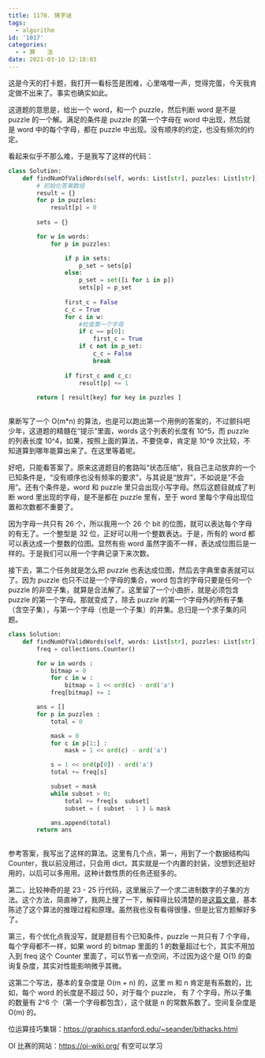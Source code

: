 ```yaml
---
title: 1178. 猜字谜
tags:
  - algorithm
id: '1017'
categories:
  - - 算　　法
date: 2021-03-10 12:18:03
---
```


这是今天的打卡题，我打开一看标签是困难，心里咯噔一声，觉得完蛋，今天我肯定做不出来了。事实也确实如此。

这道题的意思是，给出一个 word，和一个 puzzle，然后判断 word 是不是 puzzle 的一个解。满足的条件是 puzzle 的第一个字母在 word 中出现，然后就是 word 中的每个字母，都在 puzzle 中出现。没有顺序的约定，也没有频次的约定。

看起来似乎不那么难，于是我写了这样的代码：

```python
class Solution:
    def findNumOfValidWords(self, words: List[str], puzzles: List[str]) -> List[int]:
        # 初始化答案数组
        result = {}
        for p in puzzles:
            result[p] = 0
        
        sets = {}

        for w in words:
            for p in puzzles:

                if p in sets:
                    p_set = sets[p]
                else:
                    p_set = set([i for i in p])
                    sets[p] = p_set
                
                first_c = False
                c_c = True
                for c in w:
                    #检查第一个字母
                    if c == p[0]:
                        first_c = True
                    if c not in p_set:
                        c_c = False
                        break
                
                if first_c and c_c:
                    result[p] += 1
        
        return [ result[key] for key in puzzles ]
                    

```

果断写了一个 O(m*n) 的算法，也是可以跑出第一个用例的答案的，不过颤抖吧少年，这道题的精髓在“提示”里面，words 这个列表的长度有 10^5，而 puzzle 的列表长度 10^4，如果，按照上面的算法，不要侥幸，肯定是 10^9 次比较，不知道算到哪年能算出来了。在这里等着呢。

好吧，只能看答案了。原来这道题目的套路叫“状态压缩”，我自己主动放弃的一个已知条件是，“没有顺序也没有频率的要求”，与其说是“放弃”，不如说是“不会用”。还有个条件是，word 和 puzzle 里只会出现小写字母。然后这题目就成了判断 word 里出现的字母，是不是都在 puzzle 里有，至于 word 里每个字母出现位置和次数都不重要了。

因为字母一共只有 26 个，所以我用一个 26 个 bit 的位图，就可以表达每个字母的有无了。一个整型是 32 位，正好可以用一个整数表达。于是，所有的 word 都可以表达成一个整数的位图。显然有些 word 虽然字面不一样，表达成位图后是一样的。于是我们可以用一个字典记录下来次数。

接下去，第二个任务就是怎么把 puzzle 也表达成位图，然后去字典里查表就可以了。因为 puzzle 也只不过是一个字母的集合，word 包含的字母只要是任何一个 puzzle 的非空子集，就算是合法解了。这里留了一个小曲折，就是必须包含 puzzle 的第一个字母。那就变成了，除去 puzzle 的第一个字母外的所有子集（含空子集），与第一个字母（也是一个子集）的并集。总归是一个求子集的问题。

```python
class Solution:
    def findNumOfValidWords(self, words: List[str], puzzles: List[str]) -> List[int]:
        freq = collections.Counter()

        for w in words :
            bitmap = 0
            for c in w :
                bitmap = 1 << ord(c) - ord('a')
            freq[bitmap] += 1

        ans = []
        for p in puzzles :
            total = 0

            mask = 0
            for c in p[1:] :
                mask = 1 << ord(c) - ord('a')

            s = 1 << ord(p[0]) - ord('a')
            total += freq[s]

            subset = mask
            while subset > 0:
                total += freq[s  subset]
                subset = ( subset - 1 ) & mask

            ans.append(total)
        return ans
                    

```

参考答案，我写出了这样的算法。这里有几个点，第一，用到了一个数据结构叫 Counter，我以前没用过，只会用 dict，其实就是一个内置的封装，没想到还挺好用的，以后可以多用用。这种计数性质的任务还挺多的。

第二，比较神奇的是 23 - 25 行代码，这里展示了一个求二进制数字的子集的方法。这个方法，简直神了，我网上搜了一下，解释得比较清楚的是[这篇文章](https://blog.csdn.net/kdazhe/article/details/113728021)，基本陈述了这个算法的推理过程和原理。虽然我也没有看得很懂，但是比官方题解好多了。

第三，有个优化点我没写，就是题目有个已知条件，puzzle 一共只有 7 个字母，每个字母都不一样，如果 word 的 bitmap 里面的 1 的数量超过七个，其实不用加入到 freq 这个 Counter 里面了，可以节省一点空间，不过因为这个是 O(1) 的查询复杂度，其实对性能影响微乎其微。

这第二个写法，基本的复杂度是 O(m + n) 的，这里 m 和 n 肯定是有系数的，比如，每个 word 的长度是不超过 50，对于每个 puzzle， 有 7 个字母，所以子集的数量有 2^6 个（第一个字母都包含），这个就是 n 的常数系数了。空间复杂度是 O(m) 的。

位运算技巧集锦：https://graphics.stanford.edu/~seander/bithacks.html

OI 比赛的网站：https://oi-wiki.org/ 有空可以学习